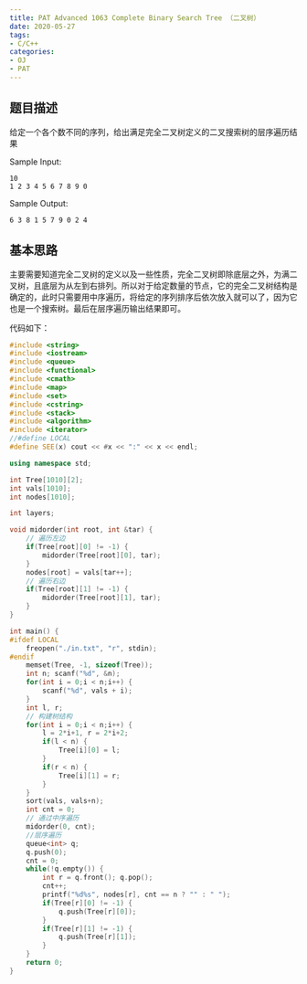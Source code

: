 ```yaml
---
title: PAT Advanced 1063 Complete Binary Search Tree （二叉树）
date: 2020-05-27
tags:
- C/C++
categories:
- OJ
- PAT
---
```


## 题目描述

给定一个各个数不同的序列，给出满足完全二叉树定义的二叉搜索树的层序遍历结果

Sample Input:

```in
10
1 2 3 4 5 6 7 8 9 0
```

Sample Output:

```out
6 3 8 1 5 7 9 0 2 4
```

<!-- more -->

## 基本思路

主要需要知道完全二叉树的定义以及一些性质，完全二叉树即除底层之外，为满二叉树，且底层为从左到右排列。所以对于给定数量的节点，它的完全二叉树结构是确定的，此时只需要用中序遍历，将给定的序列排序后依次放入就可以了，因为它也是一个搜索树。最后在层序遍历输出结果即可。

代码如下：

```cpp
#include <string>
#include <iostream>
#include <queue>
#include <functional>
#include <cmath>
#include <map>
#include <set>
#include <cstring>
#include <stack>
#include <algorithm>
#include <iterator>
//#define LOCAL
#define SEE(x) cout << #x << ":" << x << endl;

using namespace std;

int Tree[1010][2];
int vals[1010];
int nodes[1010];

int layers;

void midorder(int root, int &tar) {
    // 遍历左边
    if(Tree[root][0] != -1) {
        midorder(Tree[root][0], tar);
    }
    nodes[root] = vals[tar++];
    // 遍历右边
    if(Tree[root][1] != -1) {
        midorder(Tree[root][1], tar);
    }
}

int main() {
#ifdef LOCAL
    freopen("./in.txt", "r", stdin);
#endif
    memset(Tree, -1, sizeof(Tree));
    int n; scanf("%d", &n);
    for(int i = 0;i < n;i++) {
        scanf("%d", vals + i);
    }
    int l, r;
    // 构建树结构
    for(int i = 0;i < n;i++) {
        l = 2*i+1, r = 2*i+2;
        if(l < n) {
            Tree[i][0] = l;
        }
        if(r < n) {
            Tree[i][1] = r;
        }
    }
    sort(vals, vals+n);
    int cnt = 0;
    // 通过中序遍历
    midorder(0, cnt);
    //层序遍历
    queue<int> q;
    q.push(0);
    cnt = 0;
    while(!q.empty()) {
        int r = q.front(); q.pop();
        cnt++;
        printf("%d%s", nodes[r], cnt == n ? "" : " ");
        if(Tree[r][0] != -1) {
            q.push(Tree[r][0]);
        }
        if(Tree[r][1] != -1) {
            q.push(Tree[r][1]);
        }
    }
    return 0;
}
```

